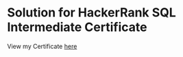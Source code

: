 # Solution for HackerRank SQL Intermediate Certificate
View my Certificate [here](https://www.hackerrank.com/certificates/342458938167)
